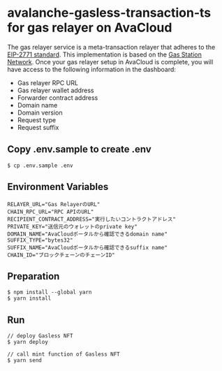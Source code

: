 # avalanche-gasless-transaction-ts for gas relayer on AvaCloud

The gas relayer service is a meta-transaction relayer that adheres to the [EIP-2771 standard](https://eips.ethereum.org/EIPS/eip-2771). This implementation is based on the [Gas Station Network](https://opengsn.org/). Once your gas relayer setup in AvaCloud is complete, you will have access to the following information in the dashboard:

- Gas relayer RPC URL
- Gas relayer wallet address
- Forwarder contract address
- Domain name
- Domain version
- Request type
- Request suffix

## Copy .env.sample to create .env

```
$ cp .env.sample .env
```

## Environment Variables

```
RELAYER_URL="Gas RelayerのURL"
CHAIN_RPC_URL="RPC APIのURL"
RECIPIENT_CONTRACT_ADDRESS="実行したいコントラクトアドレス"
PRIVATE_KEY="送信元のウォレットのprivate key"
DOMAIN_NAME="AvaCloudポータルから確認できるdomain name"
SUFFIX_TYPE="bytes32"
SUFFIX_NAME="AvaCloudポータルから確認できるsuffix name"
CHAIN_ID="ブロックチェーンのチェーンID"
```

## Preparation

```
$ npm install --global yarn
$ yarn install
```

## Run

```
// deploy Gasless NFT
$ yarn deploy

// call mint function of Gasless NFT
$ yarn send
```
